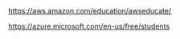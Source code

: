 <html>
<body>
<a href=https://aws.amazon.com/education/awseducate/ >https://aws.amazon.com/education/awseducate/</a>

<a href=https://azure.microsoft.com/en-us/free/students >https://azure.microsoft.com/en-us/free/students</a>
</body>
</html>
